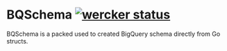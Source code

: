 # BQSchema [![wercker status](https://app.wercker.com/status/c3ce047415c3b4ba6ac9bc5ad26d1747/s "wercker status")](https://app.wercker.com/project/bykey/c3ce047415c3b4ba6ac9bc5ad26d1747)

BQSchema is a packed used to created BigQuery schema directly from Go structs.

